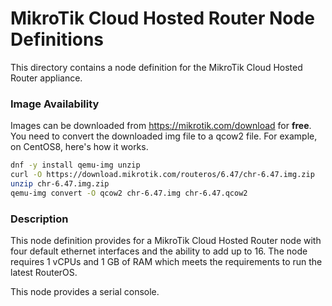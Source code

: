 # MikroTik Cloud Hosted Router Node Definitions

This directory contains a node definition for the MikroTik Cloud Hosted Router appliance.

### Image Availability

Images can be downloaded from https://mikrotik.com/download for **free**. You need to convert the downloaded img file to a qcow2 file. For example, on CentOS8, here's how it works.

```sh
dnf -y install qemu-img unzip
curl -O https://download.mikrotik.com/routeros/6.47/chr-6.47.img.zip
unzip chr-6.47.img.zip
qemu-img convert -O qcow2 chr-6.47.img chr-6.47.qcow2
```

### Description

This node definition provides for a MikroTik Cloud Hosted Router node with four default ethernet interfaces and the ability to add up to
16. The node requires 1 vCPUs and 1 GB of RAM which meets the requirements to run the latest RouterOS.

This node provides a serial console.
